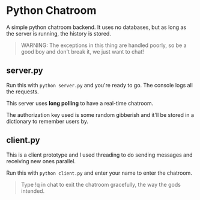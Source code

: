 # Python Chatroom

A simple python chatroom backend.
It uses no databases, but as long as the server is running, the history is stored.

> WARNING: The exceptions in this thing are handled poorly, so be a good boy and don't break it, we just want to chat!

## server.py

Run this with ``` python server.py ``` and you're ready to go.
The console logs all the requests.

This server uses **long polling** to have a real-time chatroom.

The authorization key used is some random gibberish and it'll be stored in a dictionary to remember users by.

## client.py

This is a client prototype and I used threading to do sending messages and receiving new ones parallel.

Run this with ``` python client.py ``` and enter your name to enter the chatroom.

> Type !q in chat to exit the chatroom gracefully, the way the gods intended.